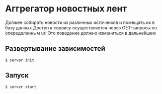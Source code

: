# Аггрегатор новостных лент

Должен собирать новости из различных источников и помещать их в базу данных
Доступ к сервису осуществляется через GET-запросы по опеределенным url
Это поведение должно измениться в дальнейшем


## Развертывание зависимостей
```
$ server init
```

## Запуск
```
$ server start
```